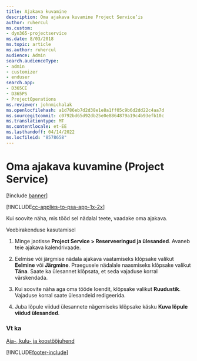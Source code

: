 ```yaml
---
title: Ajakava kuvamine
description: Oma ajakava kuvamine Project Service’is
author: ruhercul
ms.custom:
- dyn365-projectservice
ms.date: 8/03/2018
ms.topic: article
ms.author: ruhercul
audience: Admin
search.audienceType:
- admin
- customizer
- enduser
search.app:
- D365CE
- D365PS
- ProjectOperations
ms.reviewer: johnmichalak
ms.openlocfilehash: a1d786eb7d2d38e1e8a1ff05c9b6d2dd22c4aa7d
ms.sourcegitcommit: c0792bd65d92db25e0e8864879a19c4b93efb10c
ms.translationtype: MT
ms.contentlocale: et-EE
ms.lasthandoff: 04/14/2022
ms.locfileid: "8578658"
---
```

# <a name="view-your-schedule-project-service"></a>Oma ajakava kuvamine (Project Service)

[!include [banner](../includes/psa-now-project-operations.md)]

[!INCLUDE[cc-applies-to-psa-app-1x-2x](../includes/cc-applies-to-psa-app-1x-2x.md)]

Kui soovite näha, mis tööd sel nädalal teete, vaadake oma ajakava.  
  
 Veebirakenduse kasutamisel  
  
1.  Minge jaotisse **Project Service > Reserveeringud ja ülesanded**. Avaneb teie ajakava kalendrivaade.  
  
2.  Eelmise või järgmise nädala ajakava vaatamiseks klõpsake valikut **Eelmine** või **Järgmine**. Praegusele nädalale naasmiseks klõpsake valikut **Täna**. Saate ka ülesannet klõpsata, et seda vajaduse korral värskendada.  
  
3.  Kui soovite näha aga oma tööde loendit, klõpsake valikut **Ruudustik**. Vajaduse korral saate ülesandeid redigeerida.  
  
4.  Juba lõpule viidud ülesannete nägemiseks klõpsake käsku **Kuva lõpule viidud ülesanded**.  
  
### <a name="see-also"></a>Vt ka  
 [Aja-, kulu- ja koostööjuhend](../psa/time-expense-collaboration-guide.md)


[!INCLUDE[footer-include](../includes/footer-banner.md)]
